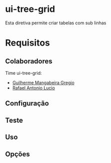 ui-tree-grid
============

Esta diretiva permite criar tabelas com sub linhas

# Requisitos

## Colaboradores

Time ui-tree-grid:
* [Guilherme Mangabeira Gregio](http://github.com/guilhermegregio)
* [Rafael Antonio Lucio](https://github.com/rafaellucio)

## Configuração

## Teste

## Uso

## Opções